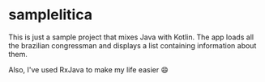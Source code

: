 # samplelitica

This is just a sample project that mixes Java with Kotlin. The app loads all the brazilian congressman and displays a list containing information about them.

Also, I've used RxJava to make my life easier :smile:
